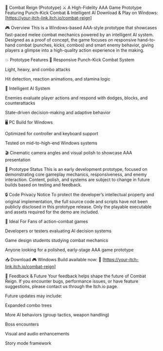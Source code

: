 🥊 Combat Reign (Prototype) ⚔️
A High-Fidelity AAA Game Prototype Featuring Punch-Kick Combat & Intelligent AI
Download & Play on Windows: [https://your-itch-link.itch.io/combat-reign]

🎮 Overview
This is a Windows-based AAA-style prototype that showcases fast-paced melee combat mechanics powered by an intelligent AI system. Designed as a proof of concept, the game focuses on responsive hand-to-hand combat (punches, kicks, combos) and smart enemy behavior, giving players a glimpse into a high-quality action experience in the making.

💥 Prototype Features
🥊 Responsive Punch-Kick Combat System

Light, heavy, and combo attacks

Hit detection, reaction animations, and stamina logic

🤖 Intelligent AI System

Enemies evaluate player actions and respond with dodges, blocks, and counterattacks

State-driven decision-making and adaptive behavior

🖥️ PC Build for Windows

Optimized for controller and keyboard support

Tested on mid-to-high-end Windows systems

🎬 Cinematic camera angles and visual polish to showcase AAA presentation

🚧 Prototype Status
This is an early development prototype, focused on demonstrating core gameplay mechanics, responsiveness, and enemy interaction.
Content, polish, and systems are subject to change in future builds based on testing and feedback.

🔒 Code Privacy Notice
To protect the developer’s intellectual property and original implementation, the full source code and scripts have not been publicly disclosed in this prototype release. Only the playable executable and assets required for the demo are included.



👤 Ideal For
Fans of action-combat games

Developers or testers evaluating AI decision systems

Game design students studying combat mechanics

Anyone looking for a polished, early-stage AAA game prototype

📥 Download
🎮 Windows Build available now:
🔗  [https://your-itch-link.itch.io/combat-reign]

💬 Feedback & Future
Your feedback helps shape the future of Combat Reign. If you encounter bugs, performance issues, or have feature suggestions, please contact us through the Itch.io page.

Future updates may include:

Expanded combo trees

More AI behaviors (group tactics, weapon handling)

Boss encounters

Visual and audio enhancements

Story mode framework
